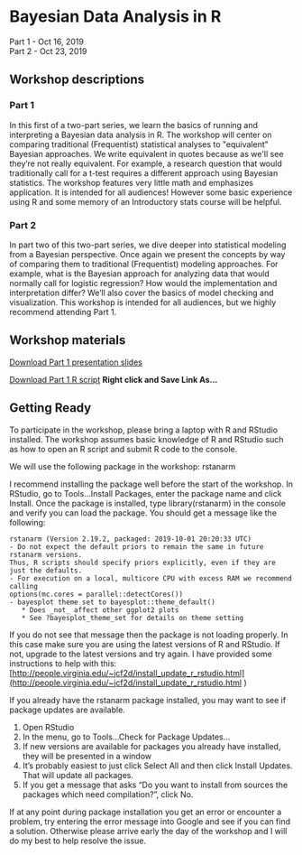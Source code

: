 # Bayesian Data Analysis in R   
Part 1 - Oct 16, 2019   
Part 2 - Oct 23, 2019   

## Workshop descriptions

### Part 1

In this first of a two-part series, we learn the basics of running and interpreting a Bayesian data analysis in R. The workshop will center on comparing traditional (Frequentist) statistical analyses to "equivalent" Bayesian approaches. We write equivalent in quotes because as we'll see they’re not really equivalent. For example, a research question that would traditionally call for a t-test requires a different approach using Bayesian statistics. The workshop features very little math and emphasizes application. It is intended for all audiences! However some basic experience using R and some memory of an Introductory stats course will be helpful.

### Part 2

In part two of this two-part series, we dive deeper into statistical modeling from a Bayesian perspective. Once again we present the concepts by way of comparing them to traditional (Frequentist) modeling approaches. For example, what is the Bayesian approach for analyzing data that would normally call for logistic regression? How would the implementation and interpretation differ? We’ll also cover the basics of model checking and visualization. This workshop is intended for all audiences, but we highly recommend attending Part 1.

## Workshop materials

[Download Part 1 presentation slides](https://github.com/clayford/BDA/raw/master/bda_pres_part_1.pdf)

[Download Part 1 R script](https://github.com/clayford/BDA/raw/master/bda_part_1_script.R) **Right click and Save Link As...**

## Getting Ready

To participate in the workshop, please bring a laptop with R and RStudio installed. The workshop assumes basic knowledge of R and RStudio such as how to open an R script and submit R code to the console. 

We will use the following package in the workshop: rstanarm
 
I recommend installing the package well before the start of the workshop. In RStudio, go to Tools…Install Packages, enter the package name and click Install. Once the package is installed, type library(rstanarm) in the console and verify you can load the package. You should get a message like the following:

```
rstanarm (Version 2.19.2, packaged: 2019-10-01 20:20:33 UTC)
- Do not expect the default priors to remain the same in future rstanarm versions.
Thus, R scripts should specify priors explicitly, even if they are just the defaults.
- For execution on a local, multicore CPU with excess RAM we recommend calling
options(mc.cores = parallel::detectCores())
- bayesplot theme set to bayesplot::theme_default()
   * Does _not_ affect other ggplot2 plots
   * See ?bayesplot_theme_set for details on theme setting
```

If you do not see that message then the package is not loading properly. In this case make sure you are using the latest versions of R and RStudio. If not, upgrade to the latest versions and try again. I have provided some instructions to help with this: [http://people.virginia.edu/~jcf2d/install_update_r_rstudio.html](http://people.virginia.edu/~jcf2d/install_update_r_rstudio.html )

If you already have the rstanarm package installed, you may want to see if package updates are available. 

1.	Open RStudio
2.	In the menu, go to Tools…Check for Package Updates…
3.	If new versions are available for packages you already have installed, they will be presented in a window 
4.	It’s probably easiest to just click Select All and then click Install Updates. That will update all packages.
5.	If you get a message that asks “Do you want to install from sources the packages which need compilation?”, click No.

If at any point during package installation you get an error or encounter a problem, try entering the error message into Google and see if you can find a solution. Otherwise please arrive early the day of the workshop and I will do my best to help resolve the issue.  
 
